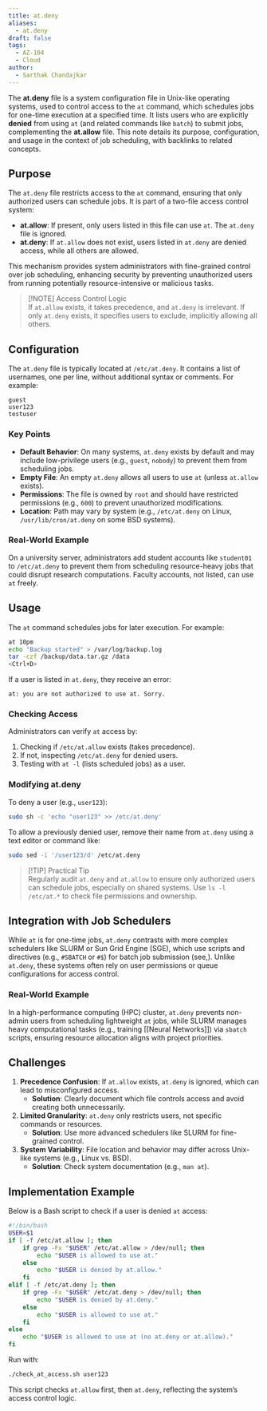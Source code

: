 ```yaml
---
title: at.deny
aliases:
  - at.deny
draft: false
tags:
  - AZ-104
  - Cloud
author:
  - Sarthak Chandajkar
---
```

The **at.deny** file is a system configuration file in Unix-like operating systems, used to control access to the `at` command, which schedules jobs for one-time execution at a specified time. It lists users who are explicitly **denied** from using `at` (and related commands like `batch`) to submit jobs, complementing the **at.allow** file. This note details its purpose, configuration, and usage in the context of job scheduling, with backlinks to related concepts.

## Purpose

The `at.deny` file restricts access to the `at` command, ensuring that only authorized users can schedule jobs. It is part of a two-file access control system:

- **at.allow**: If present, only users listed in this file can use `at`. The `at.deny` file is ignored.
- **at.deny**: If `at.allow` does not exist, users listed in `at.deny` are denied access, while all others are allowed.

This mechanism provides system administrators with fine-grained control over job scheduling, enhancing security by preventing unauthorized users from running potentially resource-intensive or malicious tasks.

> [!NOTE] Access Control Logic  
> If `at.allow` exists, it takes precedence, and `at.deny` is irrelevant. If only `at.deny` exists, it specifies users to exclude, implicitly allowing all others.

## Configuration

The `at.deny` file is typically located at `/etc/at.deny`. It contains a list of usernames, one per line, without additional syntax or comments. For example:

```
guest
user123
testuser
```

### Key Points

- **Default Behavior**: On many systems, `at.deny` exists by default and may include low-privilege users (e.g., `guest`, `nobody`) to prevent them from scheduling jobs.
- **Empty File**: An empty `at.deny` allows all users to use `at` (unless `at.allow` exists).
- **Permissions**: The file is owned by `root` and should have restricted permissions (e.g., `600`) to prevent unauthorized modifications.
- **Location**: Path may vary by system (e.g., `/etc/at.deny` on Linux, `/usr/lib/cron/at.deny` on some BSD systems).

### Real-World Example

On a university server, administrators add student accounts like `student01` to `/etc/at.deny` to prevent them from scheduling resource-heavy jobs that could disrupt research computations. Faculty accounts, not listed, can use `at` freely.

## Usage

The `at` command schedules jobs for later execution. For example:

```bash
at 10pm
echo "Backup started" > /var/log/backup.log
tar -czf /backup/data.tar.gz /data
<Ctrl+D>
```

If a user is listed in `at.deny`, they receive an error:

```
at: you are not authorized to use at. Sorry.
```

### Checking Access

Administrators can verify `at` access by:

1. Checking if `/etc/at.allow` exists (takes precedence).
2. If not, inspecting `/etc/at.deny` for denied users.
3. Testing with `at -l` (lists scheduled jobs) as a user.

### Modifying at.deny

To deny a user (e.g., `user123`):

```bash
sudo sh -c 'echo "user123" >> /etc/at.deny'
```

To allow a previously denied user, remove their name from `at.deny` using a text editor or command like:

```bash
sudo sed -i '/user123/d' /etc/at.deny
```

> [!TIP] Practical Tip  
> Regularly audit `at.deny` and `at.allow` to ensure only authorized users can schedule jobs, especially on shared systems. Use `ls -l /etc/at.*` to check file permissions and ownership.

## Integration with Job Schedulers

While `at` is for one-time jobs, `at.deny` contrasts with more complex schedulers like SLURM or Sun Grid Engine (SGE), which use scripts and directives (e.g., `#SBATCH` or `#$`) for batch job submission (see,). Unlike `at.deny`, these systems often rely on user permissions or queue configurations for access control.[](https://www.bu.edu/tech/support/research/system-usage/running-jobs/submitting-jobs/)[](https://vsoch.github.io/lessons/sherlock-jobs/)

### Real-World Example

In a high-performance computing (HPC) cluster, `at.deny` prevents non-admin users from scheduling lightweight `at` jobs, while SLURM manages heavy computational tasks (e.g., training [[Neural Networks]]) via `sbatch` scripts, ensuring resource allocation aligns with project priorities.

## Challenges

1. **Precedence Confusion**: If `at.allow` exists, `at.deny` is ignored, which can lead to misconfigured access.
    - **Solution**: Clearly document which file controls access and avoid creating both unnecessarily.
2. **Limited Granularity**: `at.deny` only restricts users, not specific commands or resources.
    - **Solution**: Use more advanced schedulers like SLURM for fine-grained control.
3. **System Variability**: File location and behavior may differ across Unix-like systems (e.g., Linux vs. BSD).
    - **Solution**: Check system documentation (e.g., `man at`).

## Implementation Example

Below is a Bash script to check if a user is denied `at` access:

```bash
#!/bin/bash
USER=$1
if [ -f /etc/at.allow ]; then
    if grep -Fx "$USER" /etc/at.allow > /dev/null; then
        echo "$USER is allowed to use at."
    else
        echo "$USER is denied by at.allow."
    fi
elif [ -f /etc/at.deny ]; then
    if grep -Fx "$USER" /etc/at.deny > /dev/null; then
        echo "$USER is denied by at.deny."
    else
        echo "$USER is allowed to use at."
    fi
else
    echo "$USER is allowed to use at (no at.deny or at.allow)."
fi
```

Run with:

```bash
./check_at_access.sh user123
```

This script checks `at.allow` first, then `at.deny`, reflecting the system’s access control logic.
